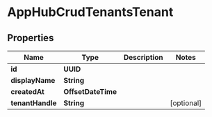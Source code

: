 

# AppHubCrudTenantsTenant


## Properties

| Name | Type | Description | Notes |
|------------ | ------------- | ------------- | -------------|
|**id** | **UUID** |  |  |
|**displayName** | **String** |  |  |
|**createdAt** | **OffsetDateTime** |  |  |
|**tenantHandle** | **String** |  |  [optional] |



